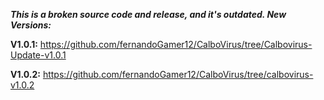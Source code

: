 ***This is a broken source code and release, and it's outdated. New Versions:***

**V1.0.1:** https://github.com/fernandoGamer12/CalboVirus/tree/Calbovirus-Update-v1.0.1

**V1.0.2:** https://github.com/fernandoGamer12/CalboVirus/tree/calbovirus-v1.0.2
